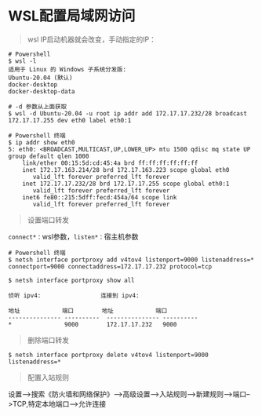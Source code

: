 # WSL配置局域网访问

> wsl IP启动机器就会改变，手动指定的IP：

```shell
# Powershell 
$ wsl -l 
适用于 Linux 的 Windows 子系统分发版:
Ubuntu-20.04 (默认)
docker-desktop
docker-desktop-data

# -d 参数从上面获取
$ wsl -d Ubuntu-20.04 -u root ip addr add 172.17.17.232/28 broadcast 172.17.17.255 dev eth0 label eth0:1
```

```shell
# Powershell 终端
$ ip addr show eth0
5: eth0: <BROADCAST,MULTICAST,UP,LOWER_UP> mtu 1500 qdisc mq state UP group default qlen 1000
    link/ether 00:15:5d:cd:45:4a brd ff:ff:ff:ff:ff:ff
    inet 172.17.163.214/28 brd 172.17.163.223 scope global eth0
       valid_lft forever preferred_lft forever
    inet 172.17.17.232/28 brd 172.17.17.255 scope global eth0:1
       valid_lft forever preferred_lft forever
    inet6 fe80::215:5dff:fecd:454a/64 scope link
       valid_lft forever preferred_lft forever
```

> 设置端口转发

`connect*：`wsl参数，`listen*：`宿主机参数

```shell
# Powershell 终端
$ netsh interface portproxy add v4tov4 listenport=9000 listenaddress=* connectport=9000 connectaddress=172.17.17.232 protocol=tcp

$ netsh interface portproxy show all

侦听 ipv4:                 连接到 ipv4:

地址            端口        地址            端口
--------------- ----------  --------------- ----------
*               9000        172.17.17.232   9000
```

> 删除端口转发

```shell
$ netsh interface portproxy delete v4tov4 listenport=9000 listenaddress=*
```

> 配置入站规则

设置–>搜索《防火墙和网络保护》–>高级设置—>入站规则–>新建规则–>端口–>TCP,特定本地端口–>允许连接